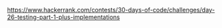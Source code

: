 https://www.hackerrank.com/contests/30-days-of-code/challenges/day-26-testing-part-1-plus-implementations